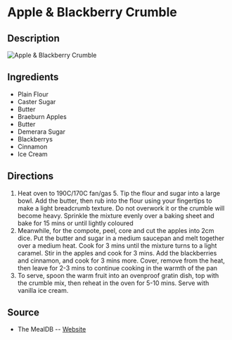 # Apple & Blackberry Crumble

## Description
![Apple & Blackberry Crumble](https://www.themealdb.com/images/media/meals/xvsurr1511719182.jpg "Apple & Blackberry Crumble")

## Ingredients
- Plain Flour
- Caster Sugar
- Butter
- Braeburn Apples
- Butter
- Demerara Sugar
- Blackberrys
- Cinnamon
- Ice Cream

## Directions
1. Heat oven to 190C/170C fan/gas 5. Tip the flour and sugar into a large bowl. Add the butter, then rub into the flour using your fingertips to make a light breadcrumb texture. Do not overwork it or the crumble will become heavy. Sprinkle the mixture evenly over a baking sheet and bake for 15 mins or until lightly coloured
2. Meanwhile, for the compote, peel, core and cut the apples into 2cm dice. Put the butter and sugar in a medium saucepan and melt together over a medium heat. Cook for 3 mins until the mixture turns to a light caramel. Stir in the apples and cook for 3 mins. Add the blackberries and cinnamon, and cook for 3 mins more. Cover, remove from the heat, then leave for 2-3 mins to continue cooking in the warmth of the pan
3. To serve, spoon the warm fruit into an ovenproof gratin dish, top with the crumble mix, then reheat in the oven for 5-10 mins. Serve with vanilla ice cream.

## Source

- The MealDB -- [Website](https://themealdb.com/)
